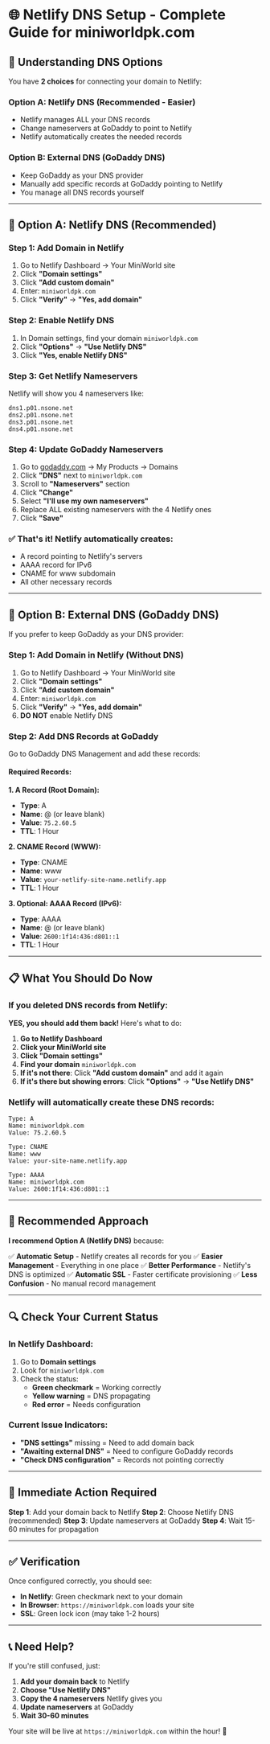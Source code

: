 # 🌐 Netlify DNS Setup - Complete Guide for miniworldpk.com

## 🎯 **Understanding DNS Options**

You have **2 choices** for connecting your domain to Netlify:

### **Option A: Netlify DNS (Recommended - Easier)**
- Netlify manages ALL your DNS records
- Change nameservers at GoDaddy to point to Netlify
- Netlify automatically creates the needed records

### **Option B: External DNS (GoDaddy DNS)**
- Keep GoDaddy as your DNS provider
- Manually add specific records at GoDaddy pointing to Netlify
- You manage all DNS records yourself

---

## 🚀 **Option A: Netlify DNS (Recommended)**

### **Step 1: Add Domain in Netlify**
1. Go to Netlify Dashboard → Your MiniWorld site
2. Click **"Domain settings"**
3. Click **"Add custom domain"**
4. Enter: `miniworldpk.com`
5. Click **"Verify"** → **"Yes, add domain"**

### **Step 2: Enable Netlify DNS**
1. In Domain settings, find your domain `miniworldpk.com`
2. Click **"Options"** → **"Use Netlify DNS"**
3. Click **"Yes, enable Netlify DNS"**

### **Step 3: Get Netlify Nameservers**
Netlify will show you 4 nameservers like:
```
dns1.p01.nsone.net
dns2.p01.nsone.net
dns3.p01.nsone.net
dns4.p01.nsone.net
```

### **Step 4: Update GoDaddy Nameservers**
1. Go to [godaddy.com](https://godaddy.com) → My Products → Domains
2. Click **"DNS"** next to `miniworldpk.com`
3. Scroll to **"Nameservers"** section
4. Click **"Change"**
5. Select **"I'll use my own nameservers"**
6. Replace ALL existing nameservers with the 4 Netlify ones
7. Click **"Save"**

### **✅ That's it! Netlify automatically creates:**
- A record pointing to Netlify's servers
- AAAA record for IPv6
- CNAME for www subdomain
- All other necessary records

---

## 🔧 **Option B: External DNS (GoDaddy DNS)**

If you prefer to keep GoDaddy as your DNS provider:

### **Step 1: Add Domain in Netlify (Without DNS)**
1. Go to Netlify Dashboard → Your MiniWorld site
2. Click **"Domain settings"**
3. Click **"Add custom domain"**
4. Enter: `miniworldpk.com`
5. Click **"Verify"** → **"Yes, add domain"**
6. **DO NOT** enable Netlify DNS

### **Step 2: Add DNS Records at GoDaddy**

Go to GoDaddy DNS Management and add these records:

#### **Required Records:**

**1. A Record (Root Domain):**
- **Type**: A
- **Name**: @ (or leave blank)
- **Value**: `75.2.60.5`
- **TTL**: 1 Hour

**2. CNAME Record (WWW):**
- **Type**: CNAME
- **Name**: www
- **Value**: `your-netlify-site-name.netlify.app`
- **TTL**: 1 Hour

**3. Optional: AAAA Record (IPv6):**
- **Type**: AAAA
- **Name**: @ (or leave blank)
- **Value**: `2600:1f14:436:d801::1`
- **TTL**: 1 Hour

---

## 📋 **What You Should Do Now**

### **If you deleted DNS records from Netlify:**

**YES, you should add them back!** Here's what to do:

1. **Go to Netlify Dashboard**
2. **Click your MiniWorld site**
3. **Click "Domain settings"**
4. **Find your domain** `miniworldpk.com`
5. **If it's not there**: Click **"Add custom domain"** and add it again
6. **If it's there but showing errors**: Click **"Options"** → **"Use Netlify DNS"**

### **Netlify will automatically create these DNS records:**

```
Type: A
Name: miniworldpk.com
Value: 75.2.60.5

Type: CNAME
Name: www
Value: your-site-name.netlify.app

Type: AAAA
Name: miniworldpk.com  
Value: 2600:1f14:436:d801::1
```

---

## 🎯 **Recommended Approach**

**I recommend Option A (Netlify DNS)** because:

✅ **Automatic Setup** - Netlify creates all records for you
✅ **Easier Management** - Everything in one place
✅ **Better Performance** - Netlify's DNS is optimized
✅ **Automatic SSL** - Faster certificate provisioning
✅ **Less Confusion** - No manual record management

---

## 🔍 **Check Your Current Status**

### **In Netlify Dashboard:**
1. Go to **Domain settings**
2. Look for `miniworldpk.com`
3. Check the status:
   - **Green checkmark** = Working correctly
   - **Yellow warning** = DNS propagating
   - **Red error** = Needs configuration

### **Current Issue Indicators:**
- **"DNS settings"** missing = Need to add domain back
- **"Awaiting external DNS"** = Need to configure GoDaddy records
- **"Check DNS configuration"** = Records not pointing correctly

---

## 🚨 **Immediate Action Required**

**Step 1**: Add your domain back to Netlify
**Step 2**: Choose Netlify DNS (recommended)
**Step 3**: Update nameservers at GoDaddy
**Step 4**: Wait 15-60 minutes for propagation

---

## ✅ **Verification**

Once configured correctly, you should see:
- **In Netlify**: Green checkmark next to your domain
- **In Browser**: `https://miniworldpk.com` loads your site
- **SSL**: Green lock icon (may take 1-2 hours)

---

## 📞 **Need Help?**

If you're still confused, just:
1. **Add your domain back** to Netlify
2. **Choose "Use Netlify DNS"**
3. **Copy the 4 nameservers** Netlify gives you
4. **Update nameservers** at GoDaddy
5. **Wait 30-60 minutes**

Your site will be live at `https://miniworldpk.com` within the hour! 🚀 